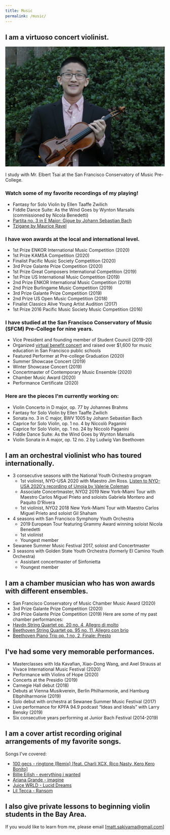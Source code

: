 ```yaml
---
title: Music
permalink: /music/
---
```

## I am a virtuoso concert violinist.

![alt text](/img/violin_notie.jpg)

I study with Mr. Elbert Tsai at the San Francisco Conservatory of Music Pre-College.

### Watch some of my favorite recordings of my playing!
- Fantasy for Solo Violin by Ellen Taaffe Zwilich
- Fiddle Dance Suite: As the Wind Goes by Wynton Marsalis (commissioned by Nicola Benedetti)
- [Partita no. 3 in E Major: Gigue by Johann Sebastian Bach](https://www.youtube.com/watch?v=MYTKgvB1rb0)
- [Tzigane by Maurice Ravel](https://www.youtube.com/watch?v=a-Ok8jWDPJ8)

### I have won awards at the local and international level.
- 1st Prize ENKOR International Music Competition (2020)
- 1st Prize KAMSA Competition (2020)
- Finalist Pacific Music Society Competition (2020)
- 3rd Prize Galante Prize Competition (2020)
- 1st Prize Great Composers International Competition (2019)
- 1st Prize US International Music Competition (2019)
- 2nd Prize ENKOR International Music Competition (2019)
- 2nd Prize Burlingame Music Competition (2019)
- 3rd Prize Galante Prize Competition (2019)
- 2nd Prize US Open Music Competition (2018)
- Finalist Classics Alive Young Artist Audition (2017)
- 1st Prize 2016 Pacific Music Society Music Competition (2016)

### I have studied at the San Francisco Conservatory of Music (SFCM) Pre-College for nine years.
- Vice President and founding member of Student Council (2019-20)
- Organized [virtual benefit concert](https://youtu.be/1GKF1WkvS0o?t=1573) and raised over $1,600 for music education in San Francisco public schools
- Featured Performer at Pre-college Graduation (2020)
- Summer Showcase Concert (2019)
- Winter Showcase Concert (2019)
- Concertmaster of Contemporary Music Ensemble (2020)
- Chamber Music Award (2020)
- Performance Certificate (2020)

### Here are the pieces I'm currently working on:
- Violin Concerto in D major, op. 77 by Johannes Brahms
- Fantasy for Solo Violin by Ellen Taaffe Zwilich
- Sonata no. 3 in C major, BWV 1005 by Johann Sebastian Bach
- Caprice for Solo Violin, op. 1 no. 4 by Niccolò Paganini
- Caprice for Solo Violin, op. 1 no. 24 by Niccolò Paganini
- Fiddle Dance Suite: As the Wind Goes by Wynton Marsalis
- Violin Sonata in A major, op. 12 no. 2 by Ludwig Van Beethoven

## I am an orchestral violinist who has toured internationally.
- 3 consecutive seasons with the National Youth Orchestra program
  - 1st violinist, NYO-USA 2020 with Maestro Jim Ross. [Listen to NYO-USA 2020's recording of Umoja by Valerie Coleman](https://www.facebook.com/carnegiehall/videos/369035581158912/)
  - Associate Concertmaster, NYO2 2019 New York-Miami Tour with Maestro Carlos Miguel Prieto and soloists Gabriela Montero and Paquito D'Rivera
  - 1st violinist, NYO2 2018 New York-Miami Tour with Maestro Carlos Miguel Prieto and soloist Gil Shaham
- 4 seasons with San Francisco Symphony Youth Orchestra
  - 2019 European Tour featuring Grammy Award winning soloist Nicola Benedetti
  - 1st violinist
  - Youngest member
- Sewanee Summer Music Festival 2017, soloist and Concertmaster
- 3 seasons with Golden State Youth Orchestra (formerly El Camino Youth Orchestra)
  - Assistant concertmaster of Sinfonietta
  - Youngest member

## I am a chamber musician who has won awards with different ensembles.
- San Francisco Conservatory of Music Chamber Music Award (2020)
- 3rd Prize Galante Prize Competition (2020)
- 3rd Prize Galante Prize Competition (2019)
Here are some of my past chamber performances:
- [Haydn String Quartet op. 20 no. 4, Allegro di molto](https://www.youtube.com/watch?v=5IKi3sT4_sY)
- [Beethoven String Quartet op. 95 no. 11, Allegro con brio](https://www.youtube.com/watch?v=qILcwkhwlwU)
- [Beethoven Piano Trio op. 1 no, 2, Finale: Presto](https://www.youtube.com/watch?v=TmTjjV-s-Vk)

## I've had some very memorable performances.
- Masterclasses with Ida Kavafian, Xiao-Dong Wang, and Axel Strauss at Vivace International Music Festival (2020)
- Performance with Violins of Hope (2020)
- Concerts at the Presidio (2019)
- Carnegie Hall debut (2018)
- Debuts at Vienna Musikverein, Berlin Philharmonie, and Hamburg Elbphilharmonie (2019)
- Solo debut with orchestra at Sewanee Summer Music Festival (2017)
- Live performance for KPFA 94.9 podcast “Ideas and Ideals” with Larry Bensky (2019)
- Six consecutive years performing at Junior Bach Festival (2014-2019)

## I am a cover artist recording original arrangements of my favorite songs.
Songs I've covered:
- [100 gecs - ringtone (Remix) \[feat. Charli XCX, Rico Nasty, Kero Kero Bonito\]](https://www.youtube.com/watch?v=J23b-XWI4FI)
- [Billie Eilish - everything i wanted](https://www.youtube.com/watch?v=3X2xYvUaSKU)
- [Ariana Grande - imagine](https://www.youtube.com/watch?v=8ylgJzzV7JE)
- [Juice WRLD - Lucid Dreams](https://www.youtube.com/watch?v=_RK_xT4cf90)
- [Lil Tecca - Ransom](https://www.youtube.com/watch?v=Z-RdAkUWAms)

## I also give private lessons to beginning violin students in the Bay Area.
If you would like to learn from me, please email [matt.sakiyama@gmail.com]
